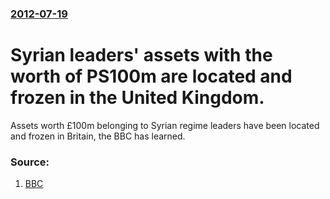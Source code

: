 ### [2012-07-19](/news/2012/07/19/index.md)

# Syrian leaders' assets with the worth of PS100m are located and frozen in the United Kingdom. 

Assets worth £100m belonging to Syrian regime leaders have been located and frozen in Britain, the BBC has learned.


### Source:

1. [BBC](http://www.bbc.co.uk/news/uk-18897218)
